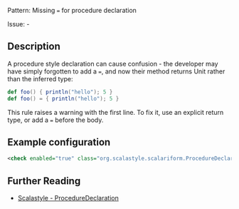 Pattern: Missing `=` for procedure declaration

Issue: -

## Description

A procedure style declaration can cause confusion - the developer may have simply forgotten to add a `=`, and now their method returns Unit rather than the inferred type:

```scala
def foo() { println("hello"); 5 }
def foo() = { println("hello"); 5 }
```


This rule raises a warning with the first line. To fix it, use an explicit return type, or add a `=` before the body.

## Example configuration

```xml
<check enabled="true" class="org.scalastyle.scalariform.ProcedureDeclarationChecker" level="warning"/>
```
<a name="org_scalastyle_scalariform_PublicMethodsHaveTypeChecker" />

## Further Reading

* [Scalastyle - ProcedureDeclaration](http://www.scalastyle.org/rules-1.0.0.html#org_scalastyle_scalariform_ProcedureDeclarationChecker)